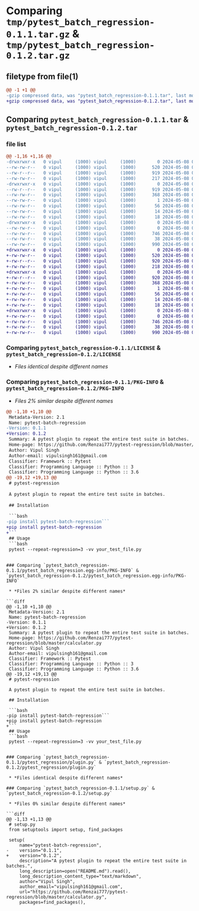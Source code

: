 # Comparing `tmp/pytest_batch_regression-0.1.1.tar.gz` & `tmp/pytest_batch_regression-0.1.2.tar.gz`

## filetype from file(1)

```diff
@@ -1 +1 @@
-gzip compressed data, was "pytest_batch_regression-0.1.1.tar", last modified: Wed May  8 07:15:49 2024, max compression
+gzip compressed data, was "pytest_batch_regression-0.1.2.tar", last modified: Wed May  8 07:18:11 2024, max compression
```

## Comparing `pytest_batch_regression-0.1.1.tar` & `pytest_batch_regression-0.1.2.tar`

### file list

```diff
@@ -1,16 +1,16 @@
-drwxrwxr-x   0 vipul     (1000) vipul     (1000)        0 2024-05-08 07:15:49.511050 pytest_batch_regression-0.1.1/
--rw-rw-r--   0 vipul     (1000) vipul     (1000)      520 2024-05-08 05:59:46.000000 pytest_batch_regression-0.1.1/LICENSE
--rw-r--r--   0 vipul     (1000) vipul     (1000)      919 2024-05-08 07:15:49.511050 pytest_batch_regression-0.1.1/PKG-INFO
--rw-rw-r--   0 vipul     (1000) vipul     (1000)      217 2024-05-08 07:15:39.000000 pytest_batch_regression-0.1.1/README.md
-drwxrwxr-x   0 vipul     (1000) vipul     (1000)        0 2024-05-08 07:15:49.511050 pytest_batch_regression-0.1.1/pytest_batch_regression.egg-info/
--rw-r--r--   0 vipul     (1000) vipul     (1000)      919 2024-05-08 07:15:49.000000 pytest_batch_regression-0.1.1/pytest_batch_regression.egg-info/PKG-INFO
--rw-rw-r--   0 vipul     (1000) vipul     (1000)      368 2024-05-08 07:15:49.000000 pytest_batch_regression-0.1.1/pytest_batch_regression.egg-info/SOURCES.txt
--rw-rw-r--   0 vipul     (1000) vipul     (1000)        1 2024-05-08 07:15:49.000000 pytest_batch_regression-0.1.1/pytest_batch_regression.egg-info/dependency_links.txt
--rw-rw-r--   0 vipul     (1000) vipul     (1000)       56 2024-05-08 07:15:49.000000 pytest_batch_regression-0.1.1/pytest_batch_regression.egg-info/entry_points.txt
--rw-rw-r--   0 vipul     (1000) vipul     (1000)       14 2024-05-08 07:15:49.000000 pytest_batch_regression-0.1.1/pytest_batch_regression.egg-info/requires.txt
--rw-rw-r--   0 vipul     (1000) vipul     (1000)       18 2024-05-08 07:15:49.000000 pytest_batch_regression-0.1.1/pytest_batch_regression.egg-info/top_level.txt
-drwxrwxr-x   0 vipul     (1000) vipul     (1000)        0 2024-05-08 07:15:49.511050 pytest_batch_regression-0.1.1/pytest_regression/
--rw-rw-r--   0 vipul     (1000) vipul     (1000)        0 2024-05-08 05:51:51.000000 pytest_batch_regression-0.1.1/pytest_regression/__init__.py
--rw-rw-r--   0 vipul     (1000) vipul     (1000)      746 2024-05-08 06:15:12.000000 pytest_batch_regression-0.1.1/pytest_regression/plugin.py
--rw-rw-r--   0 vipul     (1000) vipul     (1000)       38 2024-05-08 07:15:49.511050 pytest_batch_regression-0.1.1/setup.cfg
--rw-rw-r--   0 vipul     (1000) vipul     (1000)      990 2024-05-08 07:15:27.000000 pytest_batch_regression-0.1.1/setup.py
+drwxrwxr-x   0 vipul     (1000) vipul     (1000)        0 2024-05-08 07:18:11.190432 pytest_batch_regression-0.1.2/
+-rw-rw-r--   0 vipul     (1000) vipul     (1000)      520 2024-05-08 05:59:46.000000 pytest_batch_regression-0.1.2/LICENSE
+-rw-r--r--   0 vipul     (1000) vipul     (1000)      920 2024-05-08 07:18:11.190432 pytest_batch_regression-0.1.2/PKG-INFO
+-rw-rw-r--   0 vipul     (1000) vipul     (1000)      218 2024-05-08 07:16:48.000000 pytest_batch_regression-0.1.2/README.md
+drwxrwxr-x   0 vipul     (1000) vipul     (1000)        0 2024-05-08 07:18:11.190432 pytest_batch_regression-0.1.2/pytest_batch_regression.egg-info/
+-rw-r--r--   0 vipul     (1000) vipul     (1000)      920 2024-05-08 07:18:11.000000 pytest_batch_regression-0.1.2/pytest_batch_regression.egg-info/PKG-INFO
+-rw-rw-r--   0 vipul     (1000) vipul     (1000)      368 2024-05-08 07:18:11.000000 pytest_batch_regression-0.1.2/pytest_batch_regression.egg-info/SOURCES.txt
+-rw-rw-r--   0 vipul     (1000) vipul     (1000)        1 2024-05-08 07:18:11.000000 pytest_batch_regression-0.1.2/pytest_batch_regression.egg-info/dependency_links.txt
+-rw-rw-r--   0 vipul     (1000) vipul     (1000)       56 2024-05-08 07:18:11.000000 pytest_batch_regression-0.1.2/pytest_batch_regression.egg-info/entry_points.txt
+-rw-rw-r--   0 vipul     (1000) vipul     (1000)       14 2024-05-08 07:18:11.000000 pytest_batch_regression-0.1.2/pytest_batch_regression.egg-info/requires.txt
+-rw-rw-r--   0 vipul     (1000) vipul     (1000)       18 2024-05-08 07:18:11.000000 pytest_batch_regression-0.1.2/pytest_batch_regression.egg-info/top_level.txt
+drwxrwxr-x   0 vipul     (1000) vipul     (1000)        0 2024-05-08 07:18:11.190432 pytest_batch_regression-0.1.2/pytest_regression/
+-rw-rw-r--   0 vipul     (1000) vipul     (1000)        0 2024-05-08 05:51:51.000000 pytest_batch_regression-0.1.2/pytest_regression/__init__.py
+-rw-rw-r--   0 vipul     (1000) vipul     (1000)      746 2024-05-08 06:15:12.000000 pytest_batch_regression-0.1.2/pytest_regression/plugin.py
+-rw-rw-r--   0 vipul     (1000) vipul     (1000)       38 2024-05-08 07:18:11.190432 pytest_batch_regression-0.1.2/setup.cfg
+-rw-rw-r--   0 vipul     (1000) vipul     (1000)      990 2024-05-08 07:18:03.000000 pytest_batch_regression-0.1.2/setup.py
```

### Comparing `pytest_batch_regression-0.1.1/LICENSE` & `pytest_batch_regression-0.1.2/LICENSE`

 * *Files identical despite different names*

### Comparing `pytest_batch_regression-0.1.1/PKG-INFO` & `pytest_batch_regression-0.1.2/PKG-INFO`

 * *Files 2% similar despite different names*

```diff
@@ -1,10 +1,10 @@
 Metadata-Version: 2.1
 Name: pytest-batch-regression
-Version: 0.1.1
+Version: 0.1.2
 Summary: A pytest plugin to repeat the entire test suite in batches.
 Home-page: https://github.com/Renzai777/pytest-regression/blob/master/calculator.py
 Author: Vipul Singh
 Author-email: vipulsingh161@gmail.com
 Classifier: Framework :: Pytest
 Classifier: Programming Language :: Python :: 3
 Classifier: Programming Language :: Python :: 3.6
@@ -19,12 +19,13 @@
 # pytest-regression
 
 A pytest plugin to repeat the entire test suite in batches.
 
 ## Installation
 
 ```bash
-pip install pytest-batch-regression```
+pip install pytest-batch-regression
+```
 ## Usage
 ```bash
 pytest --repeat-regression=3 -vv your_test_file.py
 ```
```

### Comparing `pytest_batch_regression-0.1.1/pytest_batch_regression.egg-info/PKG-INFO` & `pytest_batch_regression-0.1.2/pytest_batch_regression.egg-info/PKG-INFO`

 * *Files 2% similar despite different names*

```diff
@@ -1,10 +1,10 @@
 Metadata-Version: 2.1
 Name: pytest-batch-regression
-Version: 0.1.1
+Version: 0.1.2
 Summary: A pytest plugin to repeat the entire test suite in batches.
 Home-page: https://github.com/Renzai777/pytest-regression/blob/master/calculator.py
 Author: Vipul Singh
 Author-email: vipulsingh161@gmail.com
 Classifier: Framework :: Pytest
 Classifier: Programming Language :: Python :: 3
 Classifier: Programming Language :: Python :: 3.6
@@ -19,12 +19,13 @@
 # pytest-regression
 
 A pytest plugin to repeat the entire test suite in batches.
 
 ## Installation
 
 ```bash
-pip install pytest-batch-regression```
+pip install pytest-batch-regression
+```
 ## Usage
 ```bash
 pytest --repeat-regression=3 -vv your_test_file.py
 ```
```

### Comparing `pytest_batch_regression-0.1.1/pytest_regression/plugin.py` & `pytest_batch_regression-0.1.2/pytest_regression/plugin.py`

 * *Files identical despite different names*

### Comparing `pytest_batch_regression-0.1.1/setup.py` & `pytest_batch_regression-0.1.2/setup.py`

 * *Files 0% similar despite different names*

```diff
@@ -1,13 +1,13 @@
 # setup.py
 from setuptools import setup, find_packages
 
 setup(
     name="pytest-batch-regression",
-    version="0.1.1",
+    version="0.1.2",
     description="A pytest plugin to repeat the entire test suite in batches.",
     long_description=open("README.md").read(),
     long_description_content_type="text/markdown",
     author="Vipul Singh",
     author_email="vipulsingh161@gmail.com",
     url="https://github.com/Renzai777/pytest-regression/blob/master/calculator.py",
     packages=find_packages(),
```

